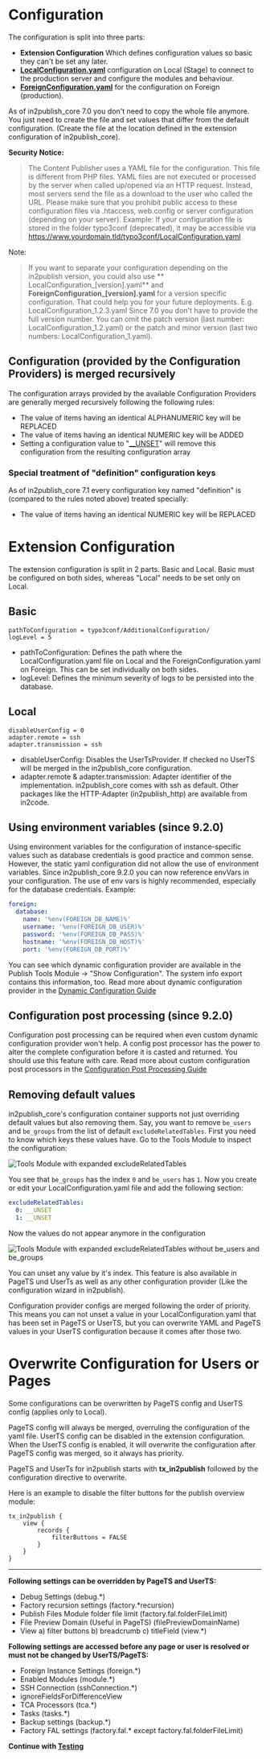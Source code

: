 # Configuration

The configuration is split into three parts:

* **Extension Configuration** Which defines configuration values so basic they can't be set any later.
* **[LocalConfiguration.yaml](../../Configuration/Yaml/LocalConfiguration.yaml.example)** configuration on Local (Stage)
  to connect to the production server and configure the modules and behaviour.
* **[ForeignConfiguration.yaml](../../Configuration/Yaml/ForeignConfiguration.yaml.example)** for the configuration on
  Foreign (production).

As of in2publish_core 7.0 you don't need to copy the whole file anymore.
You just need to create the file and set values that differ from the default configuration. (Create the file at the
location defined in the extension configuration of in2publish_core).

**Security Notice:**
> The Content Publisher uses a YAML file for the configuration. This file is different from PHP files.
> YAML files are not executed or processed by the server when called up/opened via an HTTP request.
> Instead, most servers send the file as a download to the user who called the URL.
> Please make sure that you prohibit public access to these configuration files via .htaccess, web.config or server
> configuration (depending on your server).
> Example:
> If your configuration file is stored in the folder typo3conf (deprecated), it may be accessible
> via https://www.yourdomain.tld/typo3conf/LocalConfiguration.yaml

Note:
> If you want to separate your configuration depending on the in2publish version, you could also use **
> LocalConfiguration_[version].yaml** and **ForeignConfiguration_[version].yaml** for a version specific configuration.
> That could help you for your future deployments. E.g. LocalConfiguration_1.2.3.yaml
> Since 7.0 you don't have to provide the full version number. You can omit the patch version (last number:
> LocalConfiguration_1.2.yaml) or the patch and minor version (last two numbers: LocalConfiguration_1.yaml).

## Configuration (provided by the Configuration Providers) is merged recursively

The configuration arrays provided by the available Configuration Providers are generally merged recursively following
the following rules:

* The value of items having an identical ALPHANUMERIC key will be REPLACED
* The value of items having an identical NUMERIC key will be ADDED
* Setting a configuration value to "[__UNSET](#unset)" will remove this configuration from the resulting configuration
  array

### Special treatment of "definition" configuration keys

As of in2publish_core 7.1 every configuration key named "definition" is (compared to the rules noted above) treated
specially:

* The value of items having an identical NUMERIC key will be REPLACED

# Extension Configuration

The extension configuration is split in 2 parts. Basic and Local.
Basic must be configured on both sides, whereas "Local" needs to be set only on Local.

## Basic

```typo3_typoscript
pathToConfiguration = typo3conf/AdditionalConfiguration/
logLevel = 5
```

* pathToConfiguration:
  Defines the path where the LocalConfiguration.yaml file on Local and the ForeignConfiguration.yaml on Foreign.
  This can be set individually on both sides.
* logLevel:
  Defines the minimum severity of logs to be persisted into the database.

## Local

```typo3_typoscript
disableUserConfig = 0
adapter.remote = ssh
adapter.transmission = ssh
```

* disableUserConfig:
  Disables the UserTsProvider. If checked no UserTS will be merged in the in2publish_core configuration.
* adapter.remote & adapter.transmission:
  Adapter identifier of the implementation. in2publish_core comes with ssh as default. Other packages like the
  HTTP-Adapter (in2publish_http) are available from in2code.

## Using environment variables (since 9.2.0)

Using environment variables for the configuration of instance-specific values such as database credentials is good
practice and common sense. However, the static yaml configuration did not allow the use of environment variables.
Since in2publish_core 9.2.0 you can now reference envVars in your configuration. The use of env vars is highly
recommended, especially for the database credentials. Example:

```yaml
foreign:
  database:
    name: '%env(FOREIGN_DB_NAME)%'
    username: '%env(FOREIGN_DB_USER)%'
    password: '%env(FOREIGN_DB_PASS)%'
    hostname: '%env(FOREIGN_DB_HOST)%'
    port: '%env(FOREIGN_DB_PORT)%'
```

You can see which dynamic configuration provider are available in the Publish Tools Module -> "Show Configuration".
The system info export contains this information, too.
Read more about dynamic configuration provider in the [Dynamic Configuration Guide](../Guides/DynamicConfiguration.md)

## Configuration post processing (since 9.2.0)

Configuration post processing can be required when even custom dynamic configuration provider won't help.
A config post processor has the power to alter the complete configuration before it is casted and returned.
You should use this feature with care.
Read more about custom configuration post processors in
the [Configuration Post Processing Guide](../Guides/ConfigurationPostProcessing.md)

## <a name="unset"></a>Removing default values

in2publish_core's configuration container supports not just overriding default values but also removing them.
Say, you want to remove `be_users` and `be_groups` from the list of default `excludeRelatedTables`.
First you need to know which keys these values have. Go to the Tools Module to inspect the configuration:

![Tools Module with expanded excludeRelatedTables](_img/95_tools_show_config.png)

You see that `be_groups` has the index `0` and `be_users` has `1`.
Now you create or edit your LocalConfiguration.yaml file and add the following section:

```yaml
excludeRelatedTables:
  0: __UNSET
  1: __UNSET
```

Now the values do not appear anymore in the configuration

![Tools Module with expanded excludeRelatedTables without be_users and be_groups](_img/95_tools_config_unset_cropped.png)

You can unset any value by it's index.
This feature is also available in PageTS und UserTs as well as any other
configuration provider (Like the configuration wizard in in2publish).

Configuration provider configs are merged following the order of priority.
This means you can not unset a value in your LocalConfiguration.yaml that
has been set in PageTS or UserTS, but you can overwrite YAML and PageTS
values in your UserTS configuration because it comes after those two.

# Overwrite Configuration for Users or Pages

Some configurations can be overwritten by PageTS config and UserTS config (applies only to Local).

PageTS config will always be merged, overruling the configuration of the yaml file.
UserTS config can be disabled in the extension configuration.
When the UserTS config is enabled, it will overwrite the configuration after PageTS config was merged, so it always has
priority.

PageTS and UserTs for in2publish starts with **tx_in2publish** followed by the configuration directive to overwrite.

Here is an example to disable the filter buttons for the publish overview module:

```typo3_typoscript
tx_in2publish {
    view {
        records {
            filterButtons = FALSE
        }
    }
}
```

---

**Following settings can be overridden by PageTS and UserTS:**

* Debug Settings (debug.*)
* Factory recursion settings (factory.*recursion)
* Publish Files Module folder file limit (factory.fal.folderFileLimit)
* File Preview Domain (Useful in PageTS) (filePreviewDomainName)
* View a) filter buttons b) breadcrumb c) titleField (view.*)

**Following settings are accessed before any page or user is resolved or must not be changed by UserTS/PageTS:**

* Foreign Instance Settings (foreign.*)
* Enabled Modules (module.*)
* SSH Connection (sshConnection.*)
* ignoreFieldsForDifferenceView
* TCA Processors (tca.*)
* Tasks (tasks.*)
* Backup settings (backup.*)
* Factory FAL settings (factory.fal.* except factory.fal.folderFileLimit)

**Continue with [Testing](4_Testing.md)**
